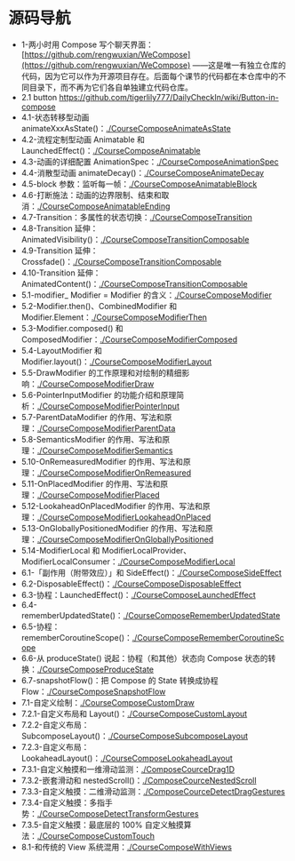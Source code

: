 # 源码导航

* 1-两小时用 Compose 写个聊天界面：[https://github.com/rengwuxian/WeCompose](https://github.com/rengwuxian/WeCompose) ——这是唯一有独立仓库的代码，因为它可以作为开源项目存在。后面每个课节的代码都在本仓库中的不同目录下，而不再为它们各自单独建立代码仓库。
* 2.1 button https://github.com/tigerlily777/DailyCheckIn/wiki/Button-in-compose 
* 4.1-状态转移型动画 animateXxxAsState()：[./CourseComposeAnimateAsState](./CourseComposeAnimateAsState)
* 4.2-流程定制型动画 Animatable 和 LaunchedEffect()：[./CourseComposeAnimatable](./CourseComposeAnimatable)
* 4.3-动画的详细配置 AnimationSpec：[./CourseComposeAnimationSpec](./CourseComposeAnimationSpec)
* 4.4-消散型动画 animateDecay()：[./CourseComposeAnimateDecay](./CourseComposeAnimateDecay)
* 4.5-block 参数：监听每一帧：[./CourseComposeAnimatableBlock](./CourseComposeAnimatableBlock)
* 4.6-打断施法：动画的边界限制、结束和取消：[./CourseComposeAnimatableEnding](./CourseComposeAnimatableEnding)
* 4.7-Transition：多属性的状态切换：[./CourseComposeTransition](./CourseComposeTransition)
* 4.8-Transition 延伸：AnimatedVisibility()：[./CourseComposeTransitionComposable](./CourseComposeTransitionComposable)
* 4.9-Transition 延伸：Crossfade()：[./CourseComposeTransitionComposable](./CourseComposeTransitionComposable)
* 4.10-Transition 延伸：AnimatedContent()：[./CourseComposeTransitionComposable](./CourseComposeTransitionComposable)
* 5.1-modifier_ Modifier = Modifier 的含义：[./CourseComposeModifier](./CourseComposeModifier)
* 5.2-Modifier.then()、CombinedModifier 和 Modifier.Element：[./CourseComposeModifierThen](./CourseComposeModifierThen)
* 5.3-Modifier.composed() 和 ComposedModifier：[./CourseComposeModifierComposed](./CourseComposeModifierComposed)
* 5.4-LayoutModifier 和 Modifier.layout()：[./CourseComposeModifierLayout](./CourseComposeModifierLayout)
* 5.5-DrawModifier 的工作原理和对绘制的精细影响：[./CourseComposeModifierDraw](./CourseComposeModifierDraw)
* 5.6-PointerInputModifier 的功能介绍和原理简析：[./CourseComposeModifierPointerInput](./CourseComposeModifierPointerInput)
* 5.7-ParentDataModifier 的作用、写法和原理：[./CourseComposeModifierParentData](./CourseComposeModifierParentData)
* 5.8-SemanticsModifier 的作用、写法和原理：[./CourseComposeModifierSemantics](./CourseComposeModifierSemantics)
* 5.10-OnRemeasuredModifier 的作用、写法和原理：[./CourseComposeModifierOnRemeasured](./CourseComposeModifierOnRemeasured)
* 5.11-OnPlacedModifier 的作用、写法和原理：[./CourseComposeModifierPlaced](./CourseComposeModifierPlaced)
* 5.12-LookaheadOnPlacedModifier 的作用、写法和原理：[./CourseComposeModifierLookaheadOnPlaced](./CourseComposeModifierLookaheadOnPlaced)
* 5.13-OnGloballyPositionedModifier 的作用、写法和原理：[./CourseComposeModifierOnGloballyPositioned](./CourseComposeModifierOnGloballyPositioned)
* 5.14-ModifierLocal 和 ModifierLocalProvider、ModifierLocalConsumer：[./CourseComposeModifierLocal](./CourseComposeModifierLocal)
* 6.1-「副作用（附带效应）」和 SideEffect()：[./CourseComposeSideEffect](./CourseComposeSideEffect)
* 6.2-DisposableEffect()：[./CourseComposeDisposableEffect](./CourseComposeDisposableEffect)
* 6.3-协程：LaunchedEffect()：[./CourseComposeLaunchedEffect](./CourseComposeLaunchedEffect)
* 6.4-rememberUpdatedState()：[./CourseComposeRememberUpdatedState](./CourseComposeRememberUpdatedState)
* 6.5-协程：rememberCoroutineScope()：[./CourseComposeRememberCoroutineScope](./CourseComposeRememberCoroutineScope)
* 6.6-从 produceState() 说起：协程（和其他）状态向 Compose 状态的转换：[./CourseComposeProduceState](./CourseComposeProduceState)
* 6.7-snapshotFlow()：把 Compose 的 State 转换成协程 Flow：[./CourseComposeSnapshotFlow](./CourseComposeSnapshotFlow)
* 7.1-自定义绘制：[./CourseComposeCustomDraw](./CourseComposeCustomDraw)
* 7.2.1-自定义布局和 Layout()：[./CourseComposeCustomLayout](./CourseComposeCustomLayout)
* 7.2.2-自定义布局：SubcomposeLayout()：[./CourseComposeSubcomposeLayout](./CourseComposeSubcomposeLayout)
* 7.2.3-自定义布局：LookaheadLayout()：[./CourseComposeLookaheadLayout](./CourseComposeLookaheadLayout)
* 7.3.1-自定义触摸和一维滑动监测：[./ComposeCourceDrag1D](./ComposeCourceDrag1D)
* 7.3.2-嵌套滑动和 nestedScroll()：[./ComposeCourceNestedScroll](./ComposeCourceNestedScroll)
* 7.3.3-自定义触摸：二维滑动监测：[./ComposeCourceDetectDragGestures](./ComposeCourceDetectDragGestures)
* 7.3.4-自定义触摸：多指手势：[./CourseComposeDetectTransformGestures](./CourseComposeDetectTransformGestures)
* 7.3.5-自定义触摸：最底层的 100% 自定义触摸算法：[./CourseComposeCustomTouch](./CourseComposeCustomTouch)
* 8.1-和传统的 View 系统混用：[./CourseComposeWithViews](./CourseComposeWithViews)
